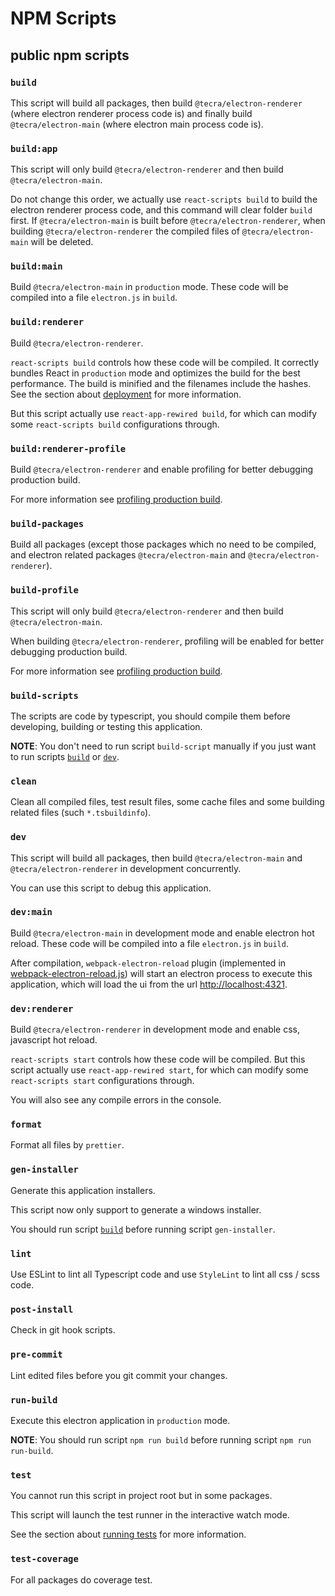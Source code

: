 # NPM Scripts
## public npm scripts
### `build`

This script will build all packages, then build `@tecra/electron-renderer` (where electron renderer process code is) and finally build `@tecra/electron-main` (where electron main process code is).

### `build:app`

This script will only build `@tecra/electron-renderer` and then build `@tecra/electron-main`.

Do not change this order, we actually use `react-scripts build` to build the electron renderer process code, and this command will clear folder `build` first.
If `@tecra/electron-main` is built before `@tecra/electron-renderer`, when building `@tecra/electron-renderer` the compiled files of `@tecra/electron-main` will be deleted.

### `build:main`

Build `@tecra/electron-main` in `production` mode. These code will be compiled into a file `electron.js` in `build`.

### `build:renderer`

Build `@tecra/electron-renderer`.

`react-scripts build` controls how these code will be compiled. It correctly bundles React in `production` mode and optimizes the build for the best performance. The build is minified and the filenames include the hashes. See the section about [deployment] for more information.

But this script actually use `react-app-rewired build`, for which can modify some `react-scripts build` configurations through.

### `build:renderer-profile`

Build `@tecra/electron-renderer` and enable profiling for better debugging production build.

For more information see [profiling production build].

### `build-packages`

Build all packages (except those packages which no need to be compiled, and electron related packages `@tecra/electron-main` and `@tecra/electron-renderer`).

### `build-profile`

This script will only build `@tecra/electron-renderer` and then build `@tecra/electron-main`.

When building `@tecra/electron-renderer`, profiling will be enabled for better debugging production build.

For more information see [profiling production build].

### `build-scripts`

The scripts are code by typescript, you should compile them before developing, building or testing this application.

**NOTE**: You don't need to run script `build-script` manually if you just want to run scripts [`build`] or [`dev`].

### `clean`

Clean all compiled files, test result files, some cache files and some building related files (such `*.tsbuildinfo`).

### `dev`

This script will build all packages, then build `@tecra/electron-main` and `@tecra/electron-renderer` in development concurrently.

You can use this script to debug this application.

### `dev:main`

Build `@tecra/electron-main` in development mode and enable electron hot reload. These code will be compiled into a file `electron.js` in `build`.

After compilation, `webpack-electron-reload` plugin (implemented in [webpack-electron-reload.js]) will start an electron process to execute this application, which will load the ui from the url [http://localhost:4321].

### `dev:renderer`

Build `@tecra/electron-renderer` in development mode and enable css, javascript hot reload.

`react-scripts start` controls how these code will be compiled. But this script actually use `react-app-rewired start`, for which can modify some `react-scripts start` configurations through.

You will also see any compile errors in the console.

### `format`

Format all files by `prettier`.

### `gen-installer`

Generate this application installers.

This script now only support to generate a windows installer.

You should run script [`build`] before running script `gen-installer`.

### `lint`

Use ESLint to lint all Typescript code and use `StyleLint` to lint all css / scss code.

### `post-install`

Check in git hook scripts.

### `pre-commit`

Lint edited files before you git commit your changes.

### `run-build`

Execute this electron application in `production` mode.

**NOTE**: You should run script `npm run build` before running script `npm run run-build`.

### `test`

You cannot run this script in project root but in some packages.

This script will launch the test runner in the interactive watch mode.

See the section about [running tests] for more information.

### `test-coverage`

For all packages do coverage test.

<!-- link list -->

[`build`]: #build
[`dev`]: #dev

[deployment]: https://facebook.github.io/create-react-app/docs/deployment
[profiling production build]: https://create-react-app.dev/docs/production-build/#profiling
[running tests]: https://facebook.github.io/create-react-app/docs/running-tests

[http://localhost:4321]: http://localhost:4321
[webpack-electron-reload.js]: ../configs/webpack-electron-reload.js
